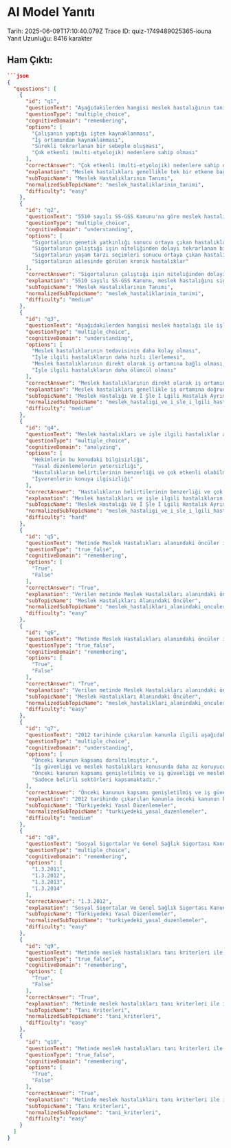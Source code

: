 # AI Model Yanıtı

Tarih: 2025-06-09T17:10:40.079Z
Trace ID: quiz-1749489025365-iouna
Yanıt Uzunluğu: 8416 karakter

## Ham Çıktı:
```json
```json
{
  "questions": [
    {
      "id": "q1",
      "questionText": "Aşağıdakilerden hangisi meslek hastalığının tanımında yer almaz?",
      "questionType": "multiple_choice",
      "cognitiveDomain": "remembering",
      "options": [
        "Çalışanın yaptığı işten kaynaklanması",
        "İş ortamından kaynaklanması",
        "Sürekli tekrarlanan bir sebeple oluşması",
        "Çok etkenli (multi-etyolojik) nedenlere sahip olması"
      ],
      "correctAnswer": "Çok etkenli (multi-etyolojik) nedenlere sahip olması",
      "explanation": "Meslek hastalıkları genellikle tek bir etkene bağlıdır. Çok etkenli nedenlere sahip hastalıklar işle ilgili hastalıklardır, meslek hastalığı değildir. Bkz: Meslek Hastalıklarının Tanımı",
      "subTopicName": "Meslek Hastalıklarının Tanımı",
      "normalizedSubTopicName": "meslek_hastaliklarinin_tanimi",
      "difficulty": "easy"
    },
    {
      "id": "q2",
      "questionText": "5510 sayılı SS-GSS Kanunu'na göre meslek hastalığı aşağıdakilerden hangisi ile tanımlanır?",
      "questionType": "multiple_choice",
      "cognitiveDomain": "understanding",
      "options": [
        "Sigortalının genetik yatkınlığı sonucu ortaya çıkan hastalıklar",
        "Sigortalının çalıştığı işin niteliğinden dolayı tekrarlanan bir sebeple uğradığı hastalıklar",
        "Sigortalının yaşam tarzı seçimleri sonucu ortaya çıkan hastalıklar",
        "Sigortalının ailesinde görülen kronik hastalıklar"
      ],
      "correctAnswer": "Sigortalının çalıştığı işin niteliğinden dolayı tekrarlanan bir sebeple uğradığı hastalıklar",
      "explanation": "5510 sayılı SS-GSS Kanunu, meslek hastalığını sigortalının çalıştığı işin niteliğinden dolayı tekrarlanan bir sebeple veya işin yürütüm şartları yüzünden uğradığı hastalık olarak tanımlar. Bkz: Meslek Hastalıklarının Tanımı",
      "subTopicName": "Meslek Hastalıklarının Tanımı",
      "normalizedSubTopicName": "meslek_hastaliklarinin_tanimi",
      "difficulty": "medium"
    },
    {
      "id": "q3",
      "questionText": "Aşağıdakilerden hangisi meslek hastalığı ile işle ilgili hastalık arasındaki temel bir farktır?",
      "questionType": "multiple_choice",
      "cognitiveDomain": "understanding",
      "options": [
        "Meslek hastalıklarının tedavisinin daha kolay olması",
        "İşle ilgili hastalıkların daha hızlı ilerlemesi",
        "Meslek hastalıklarının direkt olarak iş ortamına bağlı olması, işle ilgili hastalıkların ise çok etkenli nedenlere sahip olması",
        "İşle ilgili hastalıkların daha ölümcül olması"
      ],
      "correctAnswer": "Meslek hastalıklarının direkt olarak iş ortamına bağlı olması, işle ilgili hastalıkların ise çok etkenli nedenlere sahip olması",
      "explanation": "Meslek hastalıkları genellikle iş ortamına doğrudan bağlıdır ve tek bir nedene sahiptir. İşle ilgili hastalıklar ise çok çeşitli faktörlerin bir araya gelmesiyle ortaya çıkar. Bkz: Meslek Hastalığı Ve İ Şle İ Lgili Hastalık Ayrımı",
      "subTopicName": "Meslek Hastalığı Ve İ Şle İ Lgili Hastalık Ayrımı",
      "normalizedSubTopicName": "meslek_hastaligi_ve_i_sle_i_lgili_hastalik_ayrimi",
      "difficulty": "medium"
    },
    {
      "id": "q4",
      "questionText": "Meslek hastalıkları ve işle ilgili hastalıklar arasındaki kavram karmaşasının yaşanmasının temel nedeni nedir?",
      "questionType": "multiple_choice",
      "cognitiveDomain": "analyzing",
      "options": [
        "Hekimlerin bu konudaki bilgisizliği",
        "Yasal düzenlemelerin yetersizliği",
        "Hastalıkların belirtilerinin benzerliği ve çok etkenli olabilmesi",
        "İşverenlerin konuya ilgisizliği"
      ],
      "correctAnswer": "Hastalıkların belirtilerinin benzerliği ve çok etkenli olabilmesi",
      "explanation": "Meslek hastalıkları ve işle ilgili hastalıkların belirtileri bazen benzer olabilir ve işle ilgili hastalıkların çok etkenli olması, ayrımı zorlaştırabilir. Bu durum, kavram karmaşasına yol açmaktadır. Bkz: Meslek Hastalığı Ve İ Şle İ Lgili Hastalık Ayrımı",
      "subTopicName": "Meslek Hastalığı Ve İ Şle İ Lgili Hastalık Ayrımı",
      "normalizedSubTopicName": "meslek_hastaligi_ve_i_sle_i_lgili_hastalik_ayrimi",
      "difficulty": "hard"
    },
    {
      "id": "q5",
      "questionText": "Metinde Meslek Hastalıkları alanındaki öncüler ile ilgili bir bilgi bulunmamaktadır.",
      "questionType": "true_false",
      "cognitiveDomain": "remembering",
      "options": [
        "True",
        "False"
      ],
      "correctAnswer": "True",
      "explanation": "Verilen metinde Meslek Hastalıkları alanındaki öncüler ile ilgili bir bilgi bulunmamaktadır.",
      "subTopicName": "Meslek Hastalıkları Alanındaki Öncüler",
      "normalizedSubTopicName": "meslek_hastaliklari_alanindaki_onculer",
      "difficulty": "easy"
    },
    {
      "id": "q6",
      "questionText": "Metinde Meslek Hastalıkları alanındaki öncüler ile ilgili bir bilgi bulunmamaktadır.",
      "questionType": "true_false",
      "cognitiveDomain": "remembering",
      "options": [
        "True",
        "False"
      ],
      "correctAnswer": "True",
      "explanation": "Verilen metinde Meslek Hastalıkları alanındaki öncüler ile ilgili bir bilgi bulunmamaktadır.",
      "subTopicName": "Meslek Hastalıkları Alanındaki Öncüler",
      "normalizedSubTopicName": "meslek_hastaliklari_alanindaki_onculer",
      "difficulty": "easy"
    },
    {
      "id": "q7",
      "questionText": "2012 tarihinde çıkarılan kanunla ilgili aşağıdakilerden hangisi doğrudur?",
      "questionType": "multiple_choice",
      "cognitiveDomain": "understanding",
      "options": [
        "Önceki kanunun kapsamı daraltılmıştır.",
        "İş güvenliği ve meslek hastalıkları konusunda daha az koruyucu yasalar yürürlüğe girmiştir.",
        "Önceki kanunun kapsamı genişletilmiş ve iş güvenliği ve meslek hastalıkları konusunda çok daha kapsamlı ve koruyucu yasalar yürürlüğe geçirilmiştir.",
        "Sadece belirli sektörleri kapsamaktadır."
      ],
      "correctAnswer": "Önceki kanunun kapsamı genişletilmiş ve iş güvenliği ve meslek hastalıkları konusunda çok daha kapsamlı ve koruyucu yasalar yürürlüğe geçirilmiştir.",
      "explanation": "2012 tarihinde çıkarılan kanunla önceki kanunun kapsamı genişletilmiş ve iş güvenliği ve meslek hastalıkları konusunda çok daha kapsamlı ve koruyucu yasalar yürürlüğe geçirilmiştir. Bkz: Türkiyedeki Yasal Düzenlemeler",
      "subTopicName": "Türkiyedeki Yasal Düzenlemeler",
      "normalizedSubTopicName": "turkiyedeki_yasal_duzenlemeler",
      "difficulty": "medium"
    },
    {
      "id": "q8",
      "questionText": "Sosyal Sigortalar Ve Genel Sağlık Sigortası Kanununda Değişiklik Yapılmasına Dair Kanun, Kanun No. 6283 hangi tarihte yürürlüğe girmiştir?",
      "questionType": "multiple_choice",
      "cognitiveDomain": "remembering",
      "options": [
        "1.3.2011",
        "1.3.2012",
        "1.3.2013",
        "1.3.2014"
      ],
      "correctAnswer": "1.3.2012",
      "explanation": "Sosyal Sigortalar Ve Genel Sağlık Sigortası Kanununda Değişiklik Yapılmasına Dair Kanun, Kanun No. 6283 tarih: 1.3.2012'dir. Bkz: Türkiyedeki Yasal Düzenlemeler",
      "subTopicName": "Türkiyedeki Yasal Düzenlemeler",
      "normalizedSubTopicName": "turkiyedeki_yasal_duzenlemeler",
      "difficulty": "easy"
    },
    {
      "id": "q9",
      "questionText": "Metinde meslek hastalıkları tanı kriterleri ile ilgili detaylı bir bilgi bulunmamaktadır.",
      "questionType": "true_false",
      "cognitiveDomain": "remembering",
      "options": [
        "True",
        "False"
      ],
      "correctAnswer": "True",
      "explanation": "Metinde meslek hastalıkları tanı kriterleri ile ilgili detaylı bir bilgi bulunmamaktadır.",
      "subTopicName": "Tanı Kriterleri",
      "normalizedSubTopicName": "tani_kriterleri",
      "difficulty": "easy"
    },
    {
      "id": "q10",
      "questionText": "Metinde meslek hastalıkları tanı kriterleri ile ilgili detaylı bir bilgi bulunmamaktadır.",
      "questionType": "true_false",
      "cognitiveDomain": "remembering",
      "options": [
        "True",
        "False"
      ],
      "correctAnswer": "True",
      "explanation": "Metinde meslek hastalıkları tanı kriterleri ile ilgili detaylı bir bilgi bulunmamaktadır.",
      "subTopicName": "Tanı Kriterleri",
      "normalizedSubTopicName": "tani_kriterleri",
      "difficulty": "easy"
    }
  ]
}
```
```
